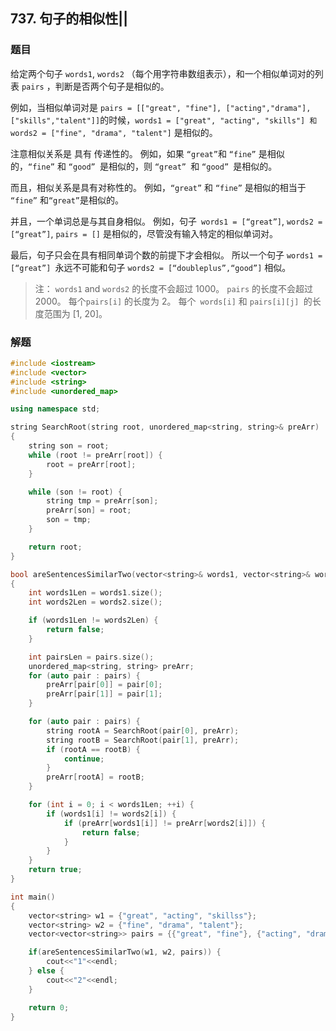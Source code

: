## 737. 句子的相似性||

### 题目

给定两个句子 `words1`, `words2` （每个用字符串数组表示），和一个相似单词对的列表 `pairs` ，判断是否两个句子是相似的。

例如，当相似单词对是 `pairs = [["great", "fine"], ["acting","drama"], ["skills","talent"]]`的时候，`words1 = ["great", "acting", "skills"] 和 words2 = ["fine", "drama", "talent"]` 是相似的。

注意相似关系是 具有 传递性的。
例如，如果 `“great”`和 `“fine”` 是相似的，`“fine”` 和 `“good” `是相似的，则 `“great” `和 `“good” `是相似的。

而且，相似关系是具有对称性的。
例如，`“great”` 和 `“fine”` 是相似的相当于 `“fine”` 和` “great” `是相似的。

并且，一个单词总是与其自身相似。
例如，句子` words1 = [“great”]`, `words2 = [“great”]`, `pairs = []` 是相似的，尽管没有输入特定的相似单词对。

最后，句子只会在具有相同单词个数的前提下才会相似。
所以一个句子 `words1 = [“great”] `永远不可能和句子 `words2 = [“doubleplus”,“good”]` 相似。

> 注：
> `words1` and `words2` 的长度不会超过 1000。
> `pairs` 的长度不会超过 2000。
> 每个`pairs[i]` 的长度为 2。
> 每个` words[i]` 和 `pairs[i][j] `的长度范围为 [1, 20]。

### 解题

```C++
#include <iostream>
#include <vector>
#include <string>
#include <unordered_map>

using namespace std;

string SearchRoot(string root, unordered_map<string, string>& preArr)
{
    string son = root;
    while (root != preArr[root]) {
        root = preArr[root];
    }

    while (son != root) {
        string tmp = preArr[son];
        preArr[son] = root;
        son = tmp;
    }

    return root;
}

bool areSentencesSimilarTwo(vector<string>& words1, vector<string>& words2, vector<vector<string>>& pairs)
{
    int words1Len = words1.size();
    int words2Len = words2.size();

    if (words1Len != words2Len) {
        return false;
    }

    int pairsLen = pairs.size();
    unordered_map<string, string> preArr;
    for (auto pair : pairs) {
        preArr[pair[0]] = pair[0];
        preArr[pair[1]] = pair[1];
    }

    for (auto pair : pairs) {
        string rootA = SearchRoot(pair[0], preArr);
        string rootB = SearchRoot(pair[1], preArr);
        if (rootA == rootB) {
            continue;
        }
        preArr[rootA] = rootB;
    }

    for (int i = 0; i < words1Len; ++i) {
        if (words1[i] != words2[i]) {
            if (preArr[words1[i]] != preArr[words2[i]]) {
                return false;
            }
        }
    }
    return true;
}

int main()
{
    vector<string> w1 = {"great", "acting", "skillss"};
    vector<string> w2 = {"fine", "drama", "talent"};
    vector<vector<string>> pairs = {{"great", "fine"}, {"acting", "drama"}, {"skills", "talent"}};

    if(areSentencesSimilarTwo(w1, w2, pairs)) {
        cout<<"1"<<endl;
    } else {
        cout<<"2"<<endl;
    }

    return 0;
}
```